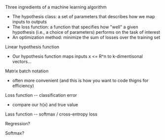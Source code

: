 

Three ingredients of a machine learning algorithm
* The hypothesis class: a set of parameters that describes how we map inputs to outputs
* The loss function: a function that specifies how "well" a given hypothesis (i.e., a choice of parameters) performs on the task of interest
* An optimization method: minimize the sum of losses over the training set

Linear hypothesis function
* Our hypothesis function maps inputs x <= R^n to k-dimentisonal vectors... 

Matrix batch notation
* often more convenient (and this is how you want to code thigns for efficiency)

Loss function -- classification error
* compare our h(x) and true value

Lass function -- softmax / cross-entropy loss

Regression?

Softmax?
